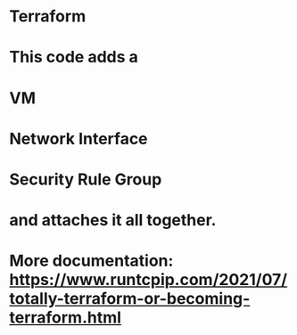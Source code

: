 # Terraform
# This code adds a
# VM
# Network Interface
# Security Rule Group
# and attaches it all together.
# More documentation: https://www.runtcpip.com/2021/07/totally-terraform-or-becoming-terraform.html
